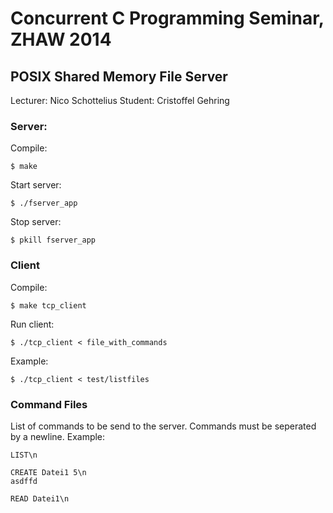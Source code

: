 # Concurrent C Programming Seminar, ZHAW 2014
## POSIX Shared Memory File Server
Lecturer: Nico Schottelius
Student: Cristoffel Gehring
### Server:
Compile:
```
$ make
```
Start server:
```
$ ./fserver_app
```
Stop server:
```
$ pkill fserver_app
```
### Client
Compile:
```
$ make tcp_client
```
Run client:
```
$ ./tcp_client < file_with_commands
```
Example:

```
$ ./tcp_client < test/listfiles
```
### Command Files
List of commands to be send to the server. Commands must be seperated by a newline.
Example:

```
LIST\n

CREATE Datei1 5\n
asdffd

READ Datei1\n

```


